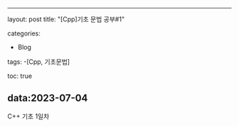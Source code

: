 ---
layout: post
title:  "[Cpp]기초 문법 공부#1"

categories:
- Blog

tags:
-[Cpp, 기초문법]

toc: true

data:2023-07-04
----

C++ 기초 1일차
